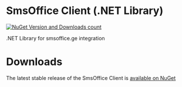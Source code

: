 # SmsOffice Client (.NET Library)

[![NuGet Version and Downloads count](https://buildstats.info/nuget/SmsOffice.Client)](https://www.nuget.org/packages/SmsOffice.Client)

.NET Library for smsoffice.ge integration

# Downloads
The latest stable release of the SmsOffice Client is [available on NuGet](https://www.nuget.org/packages/SmsOffice.Client)

